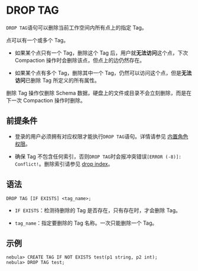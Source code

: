 # DROP TAG

`DROP TAG`语句可以删除当前工作空间内所有点上的指定 Tag。

点可以有一个或多个 Tag。

- 如果某个点只有一个 Tag，删除这个 Tag 后，用户就**无法访问**这个点，下次 Compaction 操作时会删除该点，但点上的边仍然存在。

- 如果某个点有多个 Tag，删除其中一个 Tag，仍然可以访问这个点，但是**无法访问**已删除 Tag 所定义的所有属性。

删除 Tag 操作仅删除 Schema 数据，硬盘上的文件或目录不会立刻删除，而是在下一次 Compaction 操作时删除。

## 前提条件

- 登录的用户必须拥有对应权限才能执行`DROP TAG`语句。详情请参见 [内置角色权限](../../7.data-security/1.authentication/3.role-list.md)。

- 确保 Tag 不包含任何索引，否则`DROP TAG`时会报冲突错误`[ERROR (-8)]: Conflict!`。删除索引请参见 [drop index](../14.native-index-statements/6.drop-native-index.md)。

## 语法

```ngql
DROP TAG [IF EXISTS] <tag_name>;
```

- `IF EXISTS`：检测待删除的 Tag 是否存在，只有存在时，才会删除 Tag。

- `tag_name`：指定要删除的 Tag 名称。一次只能删除一个 Tag。

## 示例

```ngql
nebula> CREATE TAG IF NOT EXISTS test(p1 string, p2 int);
nebula> DROP TAG test;
```
